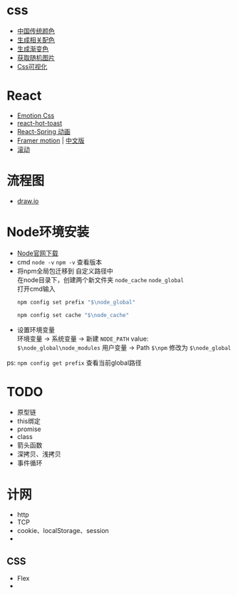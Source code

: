 # css 
- [中国传统颜色](https://www.zhongguose.com/#anyuzi)
- [生成相关配色](https://mycolor.space/?hex=%235EBFC2&sub=1)
- [生成渐变色](https://hypercolor.dev/)
- [获取随机图片](https://picsum.photos/)
- [Css可视化](https://css.bqrdh.com/button-animate)

# React

- [Emotion Css](https://emotion.sh/docs/introduction)
- [react-hot-toast](https://react-hot-toast.com/docs)
- [React-Spring 动画](https://react-spring.dev/)
- [Framer motion](https://www.framer.com/developers/) | [中文版](https://motion.framer.wiki/)
- [滚动](https://scrollrevealjs.org/guide/hello-world.html)

# 流程图
- [draw.io](https://app.diagrams.net/) 


# Node环境安装
- [Node官网下载](https://nodejs.org/en/download/)
- cmd `node -v` `npm -v` 查看版本
- 将npm全局包迁移到 自定义路径中  
  在node目录下，创建两个新文件夹 `node_cache` `node_global`  
  打开cmd输入  
  ```bash
  npm config set prefix "$\node_global"
  ```
  ```bash
  npm config set cache "$\node_cache"
  ```
- 设置环境变量   
  环境变量 -> 系统变量 -> 新建 `NODE_PATH` value: `$\node_global\node_modules` 
  用户变量 -> Path `$\npm` 修改为 `$\node_global`

ps: `npm config get prefix` 查看当前global路径


# TODO
- 原型链
- this绑定
- promise
- class
- 箭头函数
- 深拷贝、浅拷贝
- 事件循环

# 计网
- http
- TCP
- cookie、localStorage、session
- 

## CSS
- Flex
-  